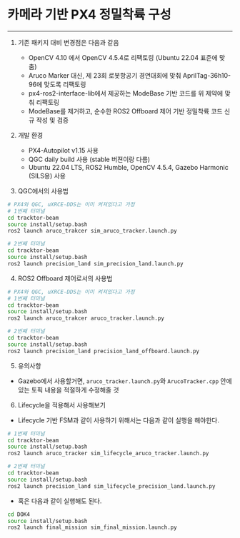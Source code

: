 # 카메라 기반 PX4 정밀착륙 구성
---
1. 기존 패키지 대비 변경점은 다음과 같음
   - OpenCV 4.10 에서 OpenCV 4.5.4로 리팩토링 (Ubuntu 22.04 표준에 맞춤)
   - Aruco Marker 대신, 제 23회 로봇항공기 경연대회에 맞춰 AprilTag-36h10-96에 맞도록 리팩토링
   - px4-ros2-interface-lib에서 제공하는 ModeBase 기반 코드를 위 제약에 맞춰 리팩토링
   - ModeBase를 제거하고, 순수한 ROS2 Offboard 제어 기반 정밀착륙 코드 신규 작성 및 검증

2. 개발 환경
   - PX4-Autopilot v1.15 사용
   - QGC daily build 사용 (stable 버젼이랑 다름)
   - Ubuntu 22.04 LTS, ROS2 Humble, OpenCV 4.5.4, Gazebo Harmonic (SILS용) 사용

3. QGC에서의 사용법
```bash
# PX4와 QGC, uXRCE-DDS는 이미 켜져있다고 가정
# 1번째 터미널
cd tracktor-beam
source install/setup.bash
ros2 launch aruco_trakcer sim_aruco_tracker.launch.py

# 2번째 터미널
cd tracktor-beam
source install/setup.bash
ros2 launch precision_land sim_precision_land.launch.py
```

4. ROS2 Offboard 제어로서의 사용법
```bash
# PX4와 QGC, uXRCE-DDS는 이미 켜져있다고 가정
# 1번째 터미널
cd tracktor-beam
source install/setup.bash
ros2 launch aruco_trakcer aruco_tracker.launch.py

# 2번째 터미널
cd tracktor-beam
source install/setup.bash
ros2 launch precision_land precision_land_offboard.launch.py
```

5. 유의사항
- Gazebo에서 사용할거면, `aruco_tracker.launch.py`와 `ArucoTracker.cpp` 안에 있는 토픽 내용을 적절하게 수정해줄 것


6. Lifecycle을 적용해서 사용해보기
- Lifecycle 기반 FSM과 같이 사용하기 위해서는 다음과 같이 실행을 해야한다.
```bash
# 1번째 터미널
cd tracktor-beam
source install/setup.bash
ros2 launch aruco_tracker sim_lifecycle_aruco_tracker.launch.py

# 2번째 터미널
cd tracktor-beam
source install/setup.bash
ros2 launch precision_land sim_lifecycle_precision_land.launch.py
```
- 혹은 다음과 같이 실행해도 된다.
```bash
cd DOK4
source install/setup.bash
ros2 launch final_mission sim_final_mission.launch.py
```

